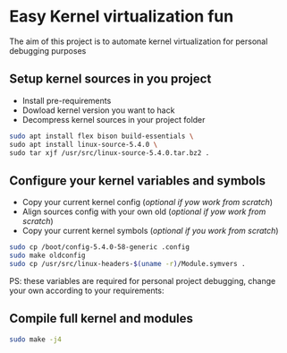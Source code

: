 # Easy Kernel virtualization fun

The aim of this project is to automate kernel virtualization for personal debugging purposes

## Setup kernel sources in you project

- Install pre-requirements 
- Dowload kernel version you want to hack
- Decompress kernel sources in your project folder

```bash
sudo apt install flex bison build-essentials \
sudo apt install linux-source-5.4.0 \
sudo tar xjf /usr/src/linux-source-5.4.0.tar.bz2 .
```

## Configure your kernel variables and symbols

- Copy your current kernel config (*optional if yow work from scratch*) 
- Align sources config with your own old (*optional if yow work from scratch*) 
- Copy your current kernel symbols (*optional if you work from scratch*) 

```bash
sudo cp /boot/config-5.4.0-58-generic .config
sudo make oldconfig
sudo cp /usr/src/linux-headers-$(uname -r)/Module.symvers .
```

PS: these variables are required for personal project debugging, change your own according to your requirements:



## Compile full kernel and modules 

```bash
sudo make -j4
```








